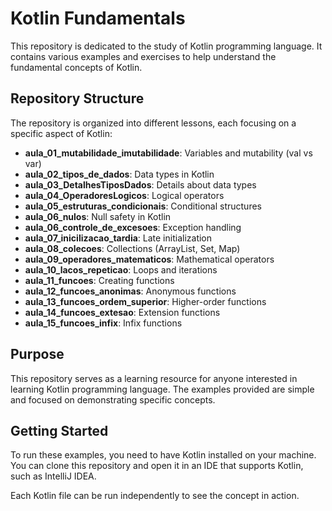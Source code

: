 # Kotlin Fundamentals

This repository is dedicated to the study of Kotlin programming language. It contains various examples and exercises to help understand the fundamental concepts of Kotlin.

## Repository Structure

The repository is organized into different lessons, each focusing on a specific aspect of Kotlin:

- **aula_01_mutabilidade_imutabilidade**: Variables and mutability (val vs var)
- **aula_02_tipos_de_dados**: Data types in Kotlin
- **aula_03_DetalhesTiposDados**: Details about data types
- **aula_04_OperadoresLogicos**: Logical operators
- **aula_05_estruturas_condicionais**: Conditional structures
- **aula_06_nulos**: Null safety in Kotlin
- **aula_06_controle_de_excesoes**: Exception handling
- **aula_07_inicilizacao_tardia**: Late initialization
- **aula_08_colecoes**: Collections (ArrayList, Set, Map)
- **aula_09_operadores_matematicos**: Mathematical operators
- **aula_10_lacos_repeticao**: Loops and iterations
- **aula_11_funcoes**: Creating functions
- **aula_12_funcoes_anonimas**: Anonymous functions
- **aula_13_funcoes_ordem_superior**: Higher-order functions
- **aula_14_funcoes_extesao**: Extension functions
- **aula_15_funcoes_infix**: Infix functions

## Purpose

This repository serves as a learning resource for anyone interested in learning Kotlin programming language. The examples provided are simple and focused on demonstrating specific concepts.

## Getting Started

To run these examples, you need to have Kotlin installed on your machine. You can clone this repository and open it in an IDE that supports Kotlin, such as IntelliJ IDEA.

Each Kotlin file can be run independently to see the concept in action.

